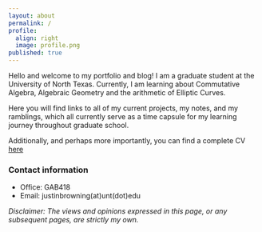 ```yaml
---
layout: about
permalink: /
profile:
  align: right
  image: profile.png
published: true
---
```


Hello and welcome to my portfolio and blog! I am a graduate student at the University of North Texas. Currently, I am learning about Commutative Algebra, Algebraic Geometry and the arithmetic of Elliptic Curves.

Here you will find links to all of my current projects, my notes, and my ramblings, which all currently serve as a time capsule for my learning journey throughout graduate school. 

Additionally, and perhaps more importantly, you can find a complete CV [here](./resume)

### Contact information

- Office: GAB418
- Email: justinbrowning(at)unt(dot)edu

*Disclaimer: The views and opinions expressed in this page, or any subsequent pages, are strictly my own.*
